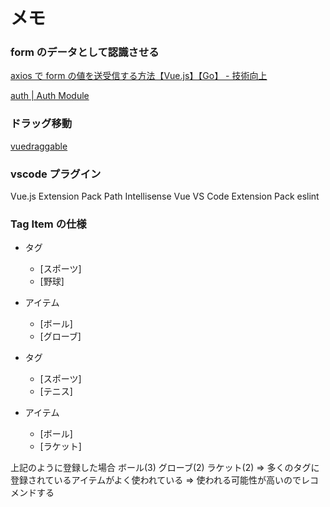 # メモ


### form のデータとして認識させる

[axios で form の値を送受信する方法【Vue.js】【Go】 - 技術向上](https://tech-up.hatenablog.com/entry/2019/01/12/001944)

[auth \| Auth Module](https://auth.nuxtjs.org/api/auth.html#setuser-user)

### ドラッグ移動

[vuedraggable](https://sortablejs.github.io/Vue.Draggable/#/functional)

### vscode プラグイン

Vue.js Extension Pack
Path Intellisense
Vue VS Code Extension Pack
eslint

### Tag Item の仕様

- タグ
  - [スポーツ]
  - [野球]
- アイテム

  - [ボール]
  - [グローブ]

- タグ
  - [スポーツ]
  - [テニス]
- アイテム
  - [ボール]
  - [ラケット]


上記のように登録した場合
ボール(3) グローブ(2) ラケット(2)
=> 多くのタグに登録されているアイテムがよく使われている
=> 使われる可能性が高いのでレコメンドする
